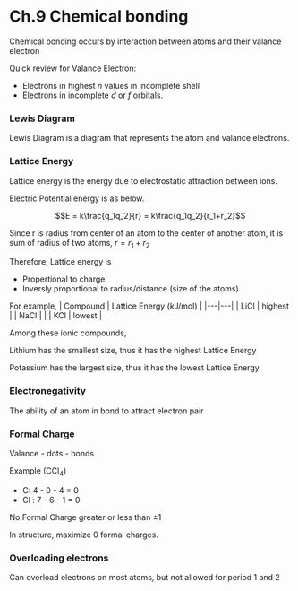 # Ch.9 Chemical bonding

Chemical bonding occurs by interaction between atoms and their valance electron

Quick review for Valance Electron:
 - Electrons in highest $n$ values in incomplete shell
 - Electrons in incomplete $d$ or $f$ orbitals.

### Lewis Diagram

Lewis Diagram is a diagram that represents the atom and valance electrons.

### Lattice Energy

Lattice energy is the energy due to electrostatic attraction between ions.

Electric Potential energy is as below.

$$E = k\frac{q_1q_2}{r} = k\frac{q_1q_2}{r_1+r_2}$$

Since r is radius from center of an atom to the center of another atom, it is sum of radius of two atoms, $r=r_1+r_2$

Therefore, Lattice energy is
- Propertional to charge
- Inversly proportional to radius/distance (size of the atoms)

For example,
| Compound | Lattice Energy (kJ/mol) |
|---|---|
| LiCl | highest |
| NaCl | |
| KCl | lowest |


Among these ionic compounds, 

Lithium has the smallest size, thus it has the highest Lattice Energy

Potassium has the largest size, thus it has the lowest Lattice Energy

### Electronegativity

The ability of an atom in bond to attract electron pair

### Formal Charge

Valance - dots - bonds

Example (CCl<sub>4</sub>)

* C: 4 - 0 - 4 = 0 
* Cl : 7 - 6 - 1 = 0

No Formal Charge greater or less than $\pm 1$

In structure, maximize 0 formal charges.

### Overloading electrons

Can overload electrons on most atoms, but not allowed for period 1 and 2